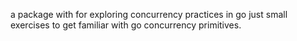 a package with for exploring concurrency practices in go just small exercises to get familiar with go concurrency primitives.